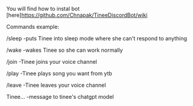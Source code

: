 You will find how to instal bot [here]https://github.com/Chnapak/TineeDiscordBot/wiki

Commands example:

/sleep -puts Tinee into sleep mode where she can't respond to anything

/wake -wakes Tinee so she can work normally

/join -Tinee joins your voice channel

/play -Tinee plays song you want from ytb

/leave -Tinee leaves your voice channel

Tinee... -message to tinee's chatgpt model